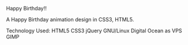 Happy Birthday!!

A Happy Birthday animation design in CSS3, HTML5.


Technology Used: HTML5 CSS3 jQuery  GNU/Linux Digital Ocean as VPS GIMP


